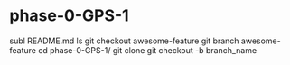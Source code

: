 phase-0-GPS-1
=============
subl README.md
ls
git checkout awesome-feature
git branch awesome-feature
cd phase-0-GPS-1/
git clone
git checkout -b branch_name